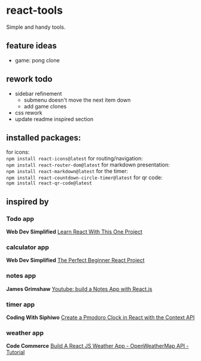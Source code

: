 # react-tools
Simple and handy tools.
## feature ideas
- game: pong clone

## rework todo
- sidebar refinement
  - submenu doesn't move the next item down
  - add game clones
- css rework
- update readme inspired section
## installed packages:
for icons:<br>
`npm install react-icons@latest`
for routing/navigation:<br>
`npm install react-router-dom@latest`
for markdown presentation:<br>
`npm install react-markdown@latest`
for the timer:<br>
`npm install react-countdown-circle-timer@latest`
for qr code:<br>
`npm install react-qr-code@latest`

## inspired by
### Todo app
__Web Dev Simplified__ [Learn React With This One Project](https://youtu.be/Rh3tobg7hEo)
### calculator app
__Web Dev Simplified__ [The Perfect Beginner React Project](https://youtu.be/DgRrrOt0Vr8)
### notes app
__James Grimshaw__ [Youtube: build a Notes App with React.js](https://youtu.be/ulOKYl5sHGk)
### timer app
__Coding With Siphiwo__ [Create a Pmodoro Clock in React with the Context API](https://youtu.be/0PnSEPm2UKY)
### weather app
__Code Commerce__ [Build A React JS Weather App - OpenWeatherMap API - Tutorial](https://youtu.be/UjeXpct3p7M)